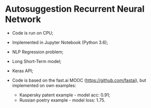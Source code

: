 # Autosuggestion Recurrent Neural Network 

- Code is run on CPU;
- Implemented in Jupyter Notebook (Python 3.6);
- NLP Regression problem;

- Long Short-Term model; 
- Keras API;

- Code is based on the fast.ai MOOC (https://github.com/fastai), but implemented on own examples:
    - Kaspersky patent example - model acc: 0.91;
    - Russian poetry example - model loss: 1.75.
